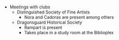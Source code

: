 - Meetings with clubs
	- Distinguished Society of Fine Artists
		- Nora and Cadoras are present among others
	- Dragonsguard Historical Society
		- Rampart is present
		- Takes place in a study room at the Biblioplex